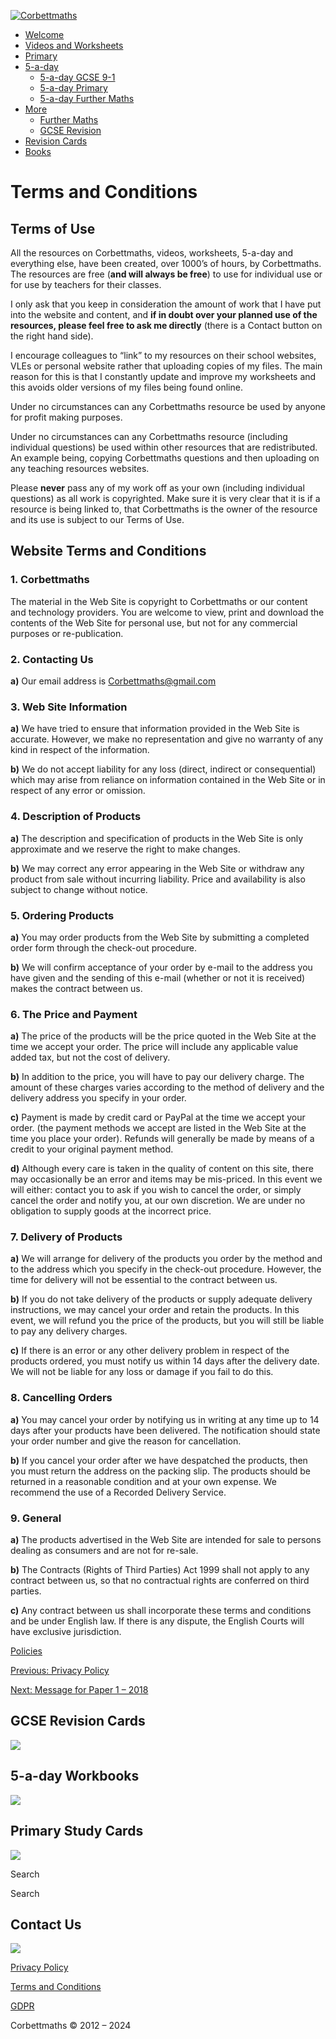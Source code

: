 [![Corbettmaths](https://i0.wp.com/corbettmaths.com/wp-content/uploads/2019/08/cropped-Logo-Corbettmaths.jpg?fit=8584%2C1632&ssl=1)](https://corbettmaths.com/)

* [Welcome](https://corbettmaths.com/welcome/)
* [Videos and Worksheets](https://corbettmaths.com/contents/)
* [Primary](https://corbettmaths.com/primary/)
* [5-a-day](https://corbettmaths.com/5-a-day/)
    * [5-a-day GCSE 9-1](https://corbettmaths.com/5-a-day/gcse/)
    * [5-a-day Primary](https://corbettmaths.com/5-a-day/primary/)
    * [5-a-day Further Maths](https://corbettmaths.com/5-a-day/further-maths/)
* [More](https://corbettmaths.com/more/)
    * [Further Maths](https://corbettmaths.com/further-maths/)
    * [GCSE Revision](https://corbettmaths.com/2023/08/01/gcse-revision/)
* [Revision Cards](https://corbettmaths.com/revision-cards/)
* [Books](https://corbettmaths.com/books/)

Terms and Conditions
====================

Terms of Use
------------

All the resources on Corbettmaths, videos, worksheets, 5-a-day and everything else, have been created, over 1000’s of hours, by Corbettmaths. The resources are free (**and will always be free**) to use for individual use or for use by teachers for their classes.

I only ask that you keep in consideration the amount of work that I have put into the website and content, and **if in doubt over your planned use of the resources, please feel free to ask me directly** (there is a Contact button on the right hand side).

I encourage colleagues to “link” to my resources on their school websites, VLEs or personal website rather that uploading copies of my files. The main reason for this is that I constantly update and improve my worksheets and this avoids older versions of my files being found online.

Under no circumstances can any Corbettmaths resource be used by anyone for profit making purposes.

Under no circumstances can any Corbettmaths resource (including individual questions) be used within other resources that are redistributed. An example being, copying Corbettmaths questions and then uploading on any teaching resources websites.

Please **never** pass any of my work off as your own (including individual questions) as all work is copyrighted. Make sure it is very clear that it is if a resource is being linked to, that Corbettmaths is the owner of the resource and its use is subject to our Terms of Use.

Website Terms and Conditions
----------------------------

### 1\. Corbettmaths

The material in the Web Site is copyright to Corbettmaths or our content and technology providers. You are welcome to view, print and download the contents of the Web Site for personal use, but not for any commercial purposes or re-publication.

### 2\. Contacting Us

**a)** Our email address is Corbettmaths@gmail.com

### 3\. Web Site Information

**a)** We have tried to ensure that information provided in the Web Site is accurate. However, we make no representation and give no warranty of any kind in respect of the information.

**b)** We do not accept liability for any loss (direct, indirect or consequential) which may arise from reliance on information contained in the Web Site or in respect of any error or omission.

### 4\. Description of Products

**a)** The description and specification of products in the Web Site is only approximate and we reserve the right to make changes.

**b)** We may correct any error appearing in the Web Site or withdraw any product from sale without incurring liability. Price and availability is also subject to change without notice.

### 5\. Ordering Products

**a)** You may order products from the Web Site by submitting a completed order form through the check-out procedure.

**b)** We will confirm acceptance of your order by e-mail to the address you have given and the sending of this e-mail (whether or not it is received) makes the contract between us.

### 6\. The Price and Payment

**a)** The price of the products will be the price quoted in the Web Site at the time we accept your order. The price will include any applicable value added tax, but not the cost of delivery.

**b)** In addition to the price, you will have to pay our delivery charge. The amount of these charges varies according to the method of delivery and the delivery address you specify in your order.

**c)** Payment is made by credit card or PayPal at the time we accept your order. (the payment methods we accept are listed in the Web Site at the time you place your order). Refunds will generally be made by means of a credit to your original payment method.

**d)** Although every care is taken in the quality of content on this site, there may occasionally be an error and items may be mis-priced. In this event we will either: contact you to ask if you wish to cancel the order, or simply cancel the order and notify you, at our own discretion. We are under no obligation to supply goods at the incorrect price.

### 7\. Delivery of Products

**a)** We will arrange for delivery of the products you order by the method and to the address which you specify in the check-out procedure. However, the time for delivery will not be essential to the contract between us.

**b)** If you do not take delivery of the products or supply adequate delivery instructions, we may cancel your order and retain the products. In this event, we will refund you the price of the products, but you will still be liable to pay any delivery charges.

**c)** If there is an error or any other delivery problem in respect of the products ordered, you must notify us within 14 days after the delivery date. We will not be liable for any loss or damage if you fail to do this.

### 8\. Cancelling Orders

**a)** You may cancel your order by notifying us in writing at any time up to 14 days after your products have been delivered. The notification should state your order number and give the reason for cancellation.

**b)** If you cancel your order after we have despatched the products, then you must return the address on the packing slip. The products should be returned in a reasonable condition and at your own expense. We recommend the use of a Recorded Delivery Service.

### 9\. General

**a)** The products advertised in the Web Site are intended for sale to persons dealing as consumers and are not for re-sale.

**b)** The Contracts (Rights of Third Parties) Act 1999 shall not apply to any contract between us, so that no contractual rights are conferred on third parties.

**c)** Any contract between us shall incorporate these terms and conditions and be under English law. If there is any dispute, the English Courts will have exclusive jurisdiction.

  
  
[Policies](https://corbettmaths.com/category/policies/)

[Previous: Privacy Policy](https://corbettmaths.com/2018/05/17/privacy-policy/)

[Next: Message for Paper 1 – 2018](https://corbettmaths.com/2018/05/22/message-for-paper-1-2018/)

GCSE Revision Cards
-------------------

[](https://corbettmaths.com/revision-cards/)

[![](https://corbettmaths.com/wp-content/uploads/2019/08/GCSE-Revision-Cards.png)](https://corbettmaths.com/revision-cards/)

5-a-day Workbooks
-----------------

[](https://corbettmaths.com/books/)

[![](https://corbettmaths.com/wp-content/uploads/2020/09/029.jpg)](https://corbettmaths.com/books/)

Primary Study Cards
-------------------

[![](https://corbettmaths.com/wp-content/uploads/2019/03/003.jpg)](https://corbettmathsprimary.com/study-cards/)

  
Search

Search

Contact Us
----------

[![](https://corbettmaths.com/wp-content/uploads/2019/08/Contact-us.png)](https://corbettmaths.com/2013/12/28/contact/)

[Privacy Policy](https://corbettmaths.com/2018/05/17/privacy-policy/)

[Terms and Conditions](https://corbettmaths.com/2018/05/17/terms-and-conditions/)

[GDPR](https://corbettmaths.com/2018/06/13/gdpr/)

Corbettmaths © 2012 – 2024